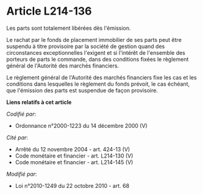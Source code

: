 # Article L214-136

Les parts sont totalement libérées dès l'émission.

Le rachat par le fonds de placement immobilier de ses parts peut être suspendu à titre provisoire par la société de gestion
quand des circonstances exceptionnelles l'exigent et si l'intérêt de l'ensemble des porteurs de parts le commande, dans des
conditions fixées le règlement général de l'Autorité des marchés financiers.

Le règlement général de l'Autorité des marchés financiers fixe les cas et les conditions dans lesquelles le règlement du
fonds prévoit, le cas échéant, que l'émission des parts est suspendue de façon provisoire.

**Liens relatifs à cet article**

_Codifié par_:

  - Ordonnance n°2000-1223 du 14 décembre 2000 (V)

_Cité par_:

  - Arrêté du 12 novembre 2004 - art. 424-13 (V)
  - Code monétaire et financier - art. L214-130 (V)
  - Code monétaire et financier - art. L214-145 (V)

_Modifié par_:

  - Loi n°2010-1249 du 22 octobre 2010 - art. 68

